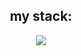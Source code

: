 <h2 align="center">my stack:</h2>

<p align="center">
  <a href="https://skillicons.dev">
    <img src="https://skillicons.dev/icons?i=js,react,html,css,py,nodejs,npm,figma,ps,github,vscode,apple,windows" />
 </a>
</p>
